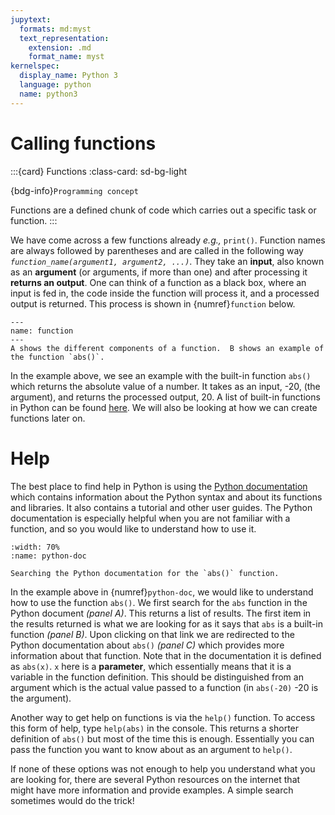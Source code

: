 ```yaml
---
jupytext:
  formats: md:myst
  text_representation:
    extension: .md
    format_name: myst
kernelspec:
  display_name: Python 3
  language: python
  name: python3
---
```



# Calling functions

:::{card} Functions
:class-card: sd-bg-light

{bdg-info}`Programming concept`

Functions are a defined chunk of code which carries out a specific task or function. 
:::

We have come across a few functions already *e.g.,* `print()`. Function names are always followed by parentheses and are 
called in the following way *`function_name(argument1, argument2, ...)`*. They take an **input**, also known as an 
**argument** (or arguments, if more than one) and after processing it **returns an output**.  One can think of a function 
as a black box, where an input is fed in, the code inside the function will process it, and a processed output is returned. 
This process is shown in {numref}`function` below.

```{figure} images/function.png
---
name: function
---
A shows the different components of a function.  B shows an example of the function `abs()`.
```

In the example above, we see an example with the built-in function `abs()` which returns the absolute value of a number. 
It takes as an input, -20, (the argument), and returns the processed output, 20.  A list of built-in functions in 
Python can be found [here](https://docs.python.org/3/library/functions.html).  We will also be looking at how we can 
create functions later on.  


# Help
The best place to find help in Python is using the [Python documentation](https://docs.python.org/3/) which contains 
information about the Python syntax and about its functions and libraries.  It also contains a tutorial and other user 
guides. The Python documentation is especially helpful when you are not familiar with a function, and so you would like to 
understand how to use it. 

```{figure} images/python-doc.tif
:width: 70%
:name: python-doc

Searching the Python documentation for the `abs()` function.
```

In the example above in {numref}`python-doc`, we would like to understand how to use the function `abs()`.  We first search for the `abs` function 
in the Python document *(panel A)*.  This returns a list of results.  The first item in the results returned is what we are looking 
for as it says that `abs` is a built-in function *(panel B)*.  Upon clicking on that link we are redirected to the Python documentation
about `abs()` *(panel C)* which provides more information about that function.  Note that in the documentation it is defined as 
`abs(x)`.  `x` here is a **parameter**, which essentially means that it is a variable in the function definition.  This should be 
distinguished from an argument which is the actual value passed to a function (in `abs(-20)` -20 is the argument).

Another way to get help on functions is via the `help()` function.  To access this form of help, type `help(abs)` in the 
console.  This returns a shorter definition of `abs()` but most of the time this is enough.  Essentially you can pass 
the function you want to know about as an argument to `help()`.

If none of these options was not enough to help you understand what you are looking for, there are several Python resources 
on the internet that might have more information and provide examples.  A simple search sometimes would do the trick!
